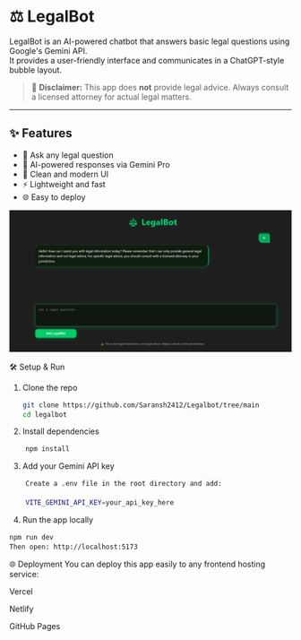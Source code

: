 # ⚖️ LegalBot

LegalBot is an AI-powered chatbot that answers basic legal questions using Google's Gemini API.  
It provides a user-friendly interface and communicates in a ChatGPT-style bubble layout.

> 🚨 **Disclaimer:** This app does **not** provide legal advice. Always consult a licensed attorney for actual legal matters.

---

## ✨ Features

- 💬 Ask any legal question
- 🤖 AI-powered responses via Gemini Pro
- 🧼 Clean and modern UI
- ⚡ Lightweight and fast
- 🌐 Easy to deploy



![LegalBot Screenshot](Screenshot.png)




🛠️ Setup & Run
1. Clone the repo

    ``` bash
    git clone https://github.com/Saransh2412/Legalbot/tree/main 
    cd legalbot 

2. Install dependencies
``` bash
    npm install
```
3. Add your Gemini API key
``` bash
    Create a .env file in the root directory and add:

    VITE_GEMINI_API_KEY=your_api_key_here
```
4. Run the app locally
``` bash
npm run dev
Then open: http://localhost:5173

```
🌐 Deployment
You can deploy this app easily to any frontend hosting service:

Vercel

Netlify

GitHub Pages

